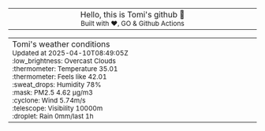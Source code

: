 
<div align="center">
<table>
<tbody>
<td align="center">
<img width="2000" height="0"><br>
Hello, this is Tomi's github 👋<br>
<sup>Built with ❤️, GO & Github Actions</sup><br>
<img width="2000" height="0">
</td>
</tbody>
</table>
</div>
<table>
<tbody>
<td align="left">
<img width="2000" height="0"><br>
Tomi's weather conditions<br>
<sup>Updated at 2025-04-10T08:49:05Z</sup><br>
<sup>:low_brightness: Overcast Clouds</sup><br>
<sup>:thermometer: Temperature 35.01 </sup><br>
<sup>:thermometer: Feels like 42.01</sup><br>
<sup>:sweat_drops: Humidity 78%</sup><br>
<sup>:mask: PM2.5 4.62 μg/m3</sup><br>
<sup>:cyclone: Wind 5.74m/s </sup><br>
<sup>:telescope: Visibility 10000m </sup><br>
<sup>:droplet: Rain 0mm/last 1h </sup><br>
<img width="2000" height="0">
</td>
<td align="left">
<img width="2000" height="0"><br>
<br>
<img width="2000" height="0">
</td>
</tbody>
</table>
</div>
    